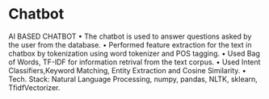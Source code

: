 # Chatbot
AI BASED CHATBOT
• The chatbot is used to answer questions asked by the user from the database.
• Performed feature extraction for the text in chatbox by tokenization using word tokenizer and POS tagging.
• Used Bag of Words, TF-IDF for information retrival from the text corpus.
• Used Intent Classifiers,Keyword Matching, Entity Extraction and Cosine Similarity.
• Tech. Stack: Natural Language Processing, numpy, pandas, NLTK, sklearn, TfidfVectorizer.
